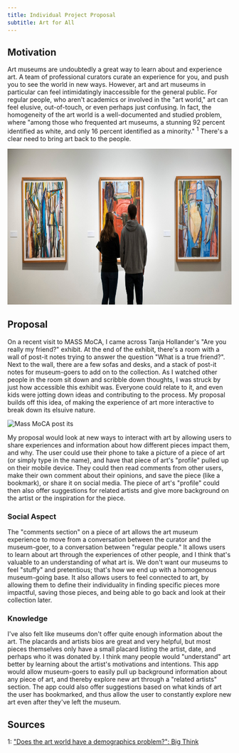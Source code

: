 ```yaml
---
title: Individual Project Proposal
subtitle: Art for All
---
```


## Motivation

Art museums are undoubtedly a great way to learn about and experience art. 
A team of professional curators curate an experience for you, and push you to see the world in new ways. However, art and art museums in particular can feel intimidatingly inaccessible for the general public. For regular people, who aren't academics or involved in the "art world," art can feel elusive, out-of-touch, or even perhaps just confusing. In fact, the homogeneity of the art world is a well-documented and studied problem, where "among those who frequented art museums, a stunning 92 percent identified as white, and only 16 percent identified as a minority." <sup>1</sup> 
There's a clear need to bring art back to the people. 

<img src="../img/art-museum.jpg" alt="Art Museum" style="height: 350px;"/>  

## Proposal

On a recent visit to MASS MoCA, I came across Tanja Hollander's "Are you really my friend?" exhibit. At the end of the exhibit, there's a room with a wall of post-it notes trying to answer the question "What is a true friend?". Next to the wall, there are a few sofas and desks, and a stack of post-it notes for museum-goers to add on to the collection. As I watched other people in the room sit down and scribble down thoughts, I was struck by just how accessible this exhibit was. Everyone could relate to it, and even kids were jotting down ideas and contributing to the process. My proposal builds off this idea, of making the experience of art more interactive to break down its elsuive nature. 

<img src="../img/mass-moca.jpg" alt="Mass MoCA post its" style="height: 350px;"/>  

My proposal would look at new ways to interact with art by allowing users to share experiences and information about how different pieces impact them, and why.
The user could use their phone to take a picture of a piece of art (or simply type in the name), and have that 
piece of art's "profile" pulled up on their mobile device. They could then read comments from other users, make their own 
comment about their opinions, and save the piece (like a bookmark), or share it on social media. The piece of art's "profile" 
could then also offer suggestions for related artists and give more background on the artist or the inspiration for the piece. 

### Social Aspect

The "comments section" on a piece of art allows the art museum experience to move from a conversation between the curator and the museum-goer, to a conversation between "regular people." 
It allows users to learn about art through the experiences of other people, and I think that's valuable to an understanding of what art is. 
We don't want our museums to feel "stuffy" and pretentious; that's how we end up with a homogenous museum-going base. 
It also allows users to feel connected to art, by allowing them to define their individuality in finding specific pieces more 
impactful, saving those pieces, and being able to go back and look at their collection later. 

### Knowledge

I've also felt like museums don't offer quite enough information about the art. The placards and artists bios are great and very helpful, 
but most pieces themselves only have a small placard listing the artist, date, and perhaps who it was donated by. I think many 
people would "understand" art better by learning about the artist's motivations and intentions. This app would allow museum-goers to easily pull up background information about any piece of art, and thereby explore new art through a "related artists" section. The app could also offer suggestions 
based on what kinds of art the user has bookmarked, and thus allow the user to constantly explore new art even after they've left the museum. 


## Sources

1: ["Does the art world have a demographics problem?": Big Think](http://bigthink.com/Picture-This/does-the-art-world-have-a-demographics-problem)

